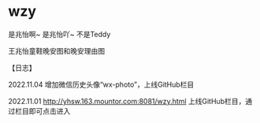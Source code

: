# wzy
是兆怡啊~ 是兆怡吖~ 不是Teddy

王兆怡童鞋晚安图和晚安理由图

【日志】

2022.11.04
增加微信历史头像“wx-photo”，上线GitHub栏目

2022.11.01 
http://yhsw.163.mountor.com:8081/wzy.html 上线GitHub栏目，通过栏目即可点击进入

